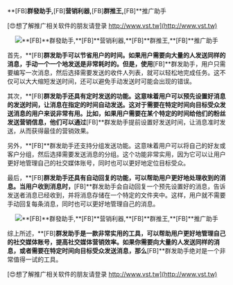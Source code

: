 **[FB]**群發助手,**[FB]**营销利器,**[FB]**群推王,**[FB]**推广助手

[😍想了解推广相关软件的朋友请登录 http://www.vst.tw](http://www.vst.tw)

 <center><img src="https://vst.tw/MP4/tuiguang/png/1.png" alt="**[FB]**群發助手,**[FB]**营销利器,**[FB]**群推王,**[FB]**推广助手"></center>

首先，**[FB]**群发助手可以节省用户的时间。如果用户需要向大量的人发送同样的消息，手动一个一个地发送是非常耗时的。但是，使用**[FB]**群发助手，用户只需要编写一次消息，然后选择需要发送的收件人列表，就可以轻松地完成任务。这不仅可以大大缩短发送时间，还可以避免手动发送时可能会出现的错误。

其次，**[FB]**群发助手还具有定时发送的功能。这意味着用户可以预先设置好消息的发送时间，让消息在指定的时间自动发送。这对于需要在特定时间向目标受众发送消息的用户来说非常有用。比如，如果用户需要在某个特定的时间给他们的粉丝发送营销信息，他们可以通过**[FB]**群发助手提前设置好发送时间，让消息准时发送，从而获得最佳的营销效果。

另外，**[FB]**群发助手还支持分组发送功能。这意味着用户可以将自己的好友或客户分组，然后选择需要发送消息的分组。这个功能非常实用，因为它可以让用户更好地管理自己的社交媒体账号，同时也可以更好地定位目标受众。

最后，**[FB]**群发助手还具有自动回复的功能，可以帮助用户更好地处理收到的消息。当用户收到消息时，**[FB]**群发助手会自动回复一个预先设置好的消息，告诉发送者消息已经收到，并将消息存储在一个特定的文件夹中。这样，用户就不需要手动回复每条消息，同时也可以更好地管理自己的消息。

 <center><img src="https://vst.tw/MP4/tuiguang/png/1.png" alt="**[FB]**群發助手,**[FB]**营销利器,**[FB]**群推王,**[FB]**推广助手"></center>

综上所述，**[FB]**群发助手是一款非常实用的工具，可以帮助用户更好地管理自己的社交媒体账号，提高社交媒体营销效率。如果你需要向大量的人发送同样的消息，或者需要在特定时间向目标受众发送消息，那么**[FB]**群发助手绝对是一个非常值得一试的工具。

[😍想了解推广相关软件的朋友请登录 http://www.vst.tw](http://www.vst.tw)



